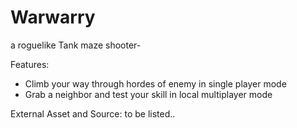 # Warwarry
a roguelike Tank maze shooter-

Features:
- Climb your way through hordes of enemy in single player mode
- Grab a neighbor and test your skill in local multiplayer mode


External Asset and Source: to be listed..
